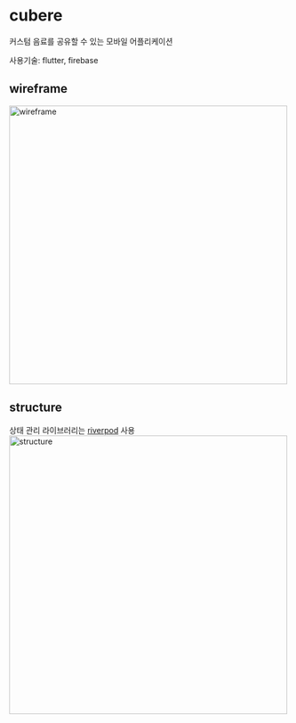 # cubere

커스텀 음료를 공유할 수 있는 모바일 어플리케이션

사용기술: flutter, firebase

## wireframe

<img src="https://user-images.githubusercontent.com/46276533/138582305-78c59149-4ea5-4a5d-8359-117e5390b9ca.png" alt="wireframe" width="500"/>

## structure

상태 관리 라이브러리는 [riverpod](https://riverpod.dev/) 사용
<img src="https://user-images.githubusercontent.com/46276533/138583238-916d5ead-e926-42bd-b6c8-ac83a5d4b208.png" alt="structure" width="500"/>


